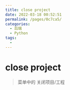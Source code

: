 ```yaml
---
title: close project
date: 2022-03-18 00:52:51
permalink: /pages/0c7ca5/
categories:
  - 后端
  - Python
tags:
  - 
---
```

# close project

> 菜单中的 关闭项目/工程



